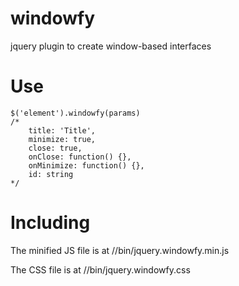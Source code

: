# windowfy
jquery plugin to create window-based interfaces

Use
===
```` 
$('element').windowfy(params)
/*
    title: 'Title',
    minimize: true,
    close: true,
    onClose: function() {},
    onMinimize: function() {},
    id: string
*/
````

Including
=========

The minified JS file is at /<installation>/bin/jquery.windowfy.min.js

The CSS file is at /<installation>/bin/jquery.windowfy.css
